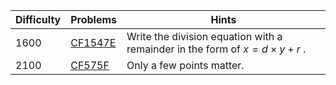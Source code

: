 | Difficulty | Problems | Hints |
| -------- | -------- | -------- |
| 1600 | [CF1547E](https://codeforces.com/problemset/problem/476/C) | Write the division equation with a remainder in the form of $x=d\times y+r$ . |
| 2100 | [CF575F](https://codeforces.com/problemset/problem/575/F) | Only a few points matter. |